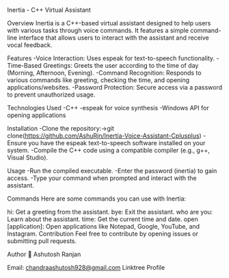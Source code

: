 Inertia - C++ Virtual Assistant

Overview
Inertia is a C++-based virtual assistant designed to help users with various tasks through voice commands. It features a simple command-line interface that allows users to interact with the assistant and receive vocal feedback.

Features
-Voice Interaction: Uses espeak for text-to-speech functionality.
-Time-Based Greetings: Greets the user according to the time of day (Morning, Afternoon, Evening).
-Command Recognition: Responds to various commands like greeting, checking the time, and opening applications/websites.
-Password Protection: Secure access via a password to prevent unauthorized usage.

Technologies Used
-C++
-espeak for voice synthesis
-Windows API for opening applications

Installation
-Clone the repository:->git clone(https://github.com/AshuRjn/Inertia-Voice-Assistant-Cplusplus)
-Ensure you have the espeak text-to-speech software installed on your system.
-Compile the C++ code using a compatible compiler (e.g., g++, Visual Studio).

Usage
-Run the compiled executable.
-Enter the password (inertia) to gain access.
-Type your command when prompted and interact with the assistant.

Commands
Here are some commands you can use with Inertia:

hi: Get a greeting from the assistant.
bye: Exit the assistant.
who are you: Learn about the assistant.
time: Get the current time and date.
open [application]: Open applications like Notepad, Google, YouTube, and Instagram.
Contribution
Feel free to contribute by opening issues or submitting pull requests.

Author
👤 Ashutosh Ranjan

Email: chandraashutosh928@gmail.com
Linktree Profile
